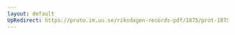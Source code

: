 ```yaml
---
layout: default
UpRedirect: https://pruto.im.uu.se/riksdagen-records-pdf/1875/prot-1875--ak--043/prot-1875--ak--043_004.pdf
---
```

